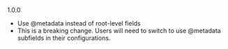 1.0.0
  - Use @metadata instead of root-level fields
  - This is a breaking change.  Users will need to switch to use @metadata subfields in their configurations.
